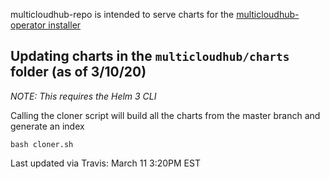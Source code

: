 multicloudhub-repo is intended to serve charts for the [multicloudhub-operator installer](https://github.com/open-cluster-management/multicloudhub-operator)

## Updating charts in the `multicloudhub/charts` folder (as of 3/10/20)

*NOTE: This requires the Helm 3 CLI*

Calling the cloner script will build all the charts from the master branch and generate an index
```console
bash cloner.sh
```

Last updated via Travis: March 11 3:20PM EST

